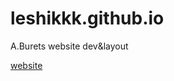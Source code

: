 # leshikkk.github.io
A.Burets website dev&amp;layout 


[website](https://leshikkk.github.io/ "my_website")
